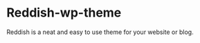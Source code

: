 Reddish-wp-theme
================

Reddish is a neat and easy to use theme for your website or blog.
